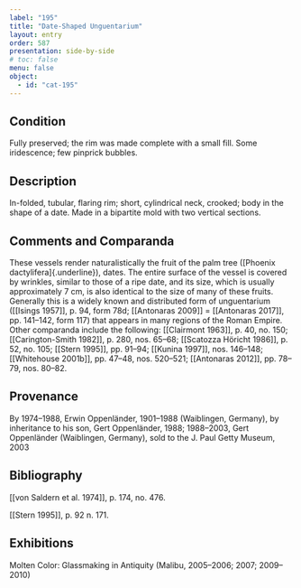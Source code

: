 ```yaml
---
label: "195"
title: "Date-Shaped Unguentarium"
layout: entry
order: 587
presentation: side-by-side
# toc: false
menu: false
object:
  - id: "cat-195"
---
```


## Condition

Fully preserved; the rim was made complete with a small fill. Some iridescence; few pinprick bubbles.

## Description

In-folded, tubular, flaring rim; short, cylindrical neck, crooked; body in the shape of a date. Made in a bipartite mold with two vertical sections.

## Comments and Comparanda

These vessels render naturalistically the fruit of the palm tree ([Phoenix dactylifera]{.underline}), dates. The entire surface of the vessel is covered by wrinkles, similar to those of a ripe date, and its size, which is usually approximately 7 cm, is also identical to the size of many of these fruits. Generally this is a widely known and distributed form of unguentarium ([[Isings 1957]], p. 94, form 78d; [[Antonaras 2009]] = [[Antonaras 2017]], pp. 141–142, form 117) that appears in many regions of the Roman Empire. Other comparanda include the following: [[Clairmont 1963]], p. 40, no. 150; [[Carington-Smith 1982]], p. 280, nos. 65–68; [[Scatozza Höricht 1986]], p. 52, no. 105; [[Stern 1995]], pp. 91–94; [[Kunina 1997]], nos. 146–148; [[Whitehouse 2001b]], pp. 47–48, nos. 520–521; [[Antonaras 2012]], pp. 78–79, nos. 80–82.

## Provenance

By 1974–1988, Erwin Oppenländer, 1901–1988 (Waiblingen, Germany), by inheritance to his son, Gert Oppenländer, 1988; 1988–2003, Gert Oppenländer (Waiblingen, Germany), sold to the J. Paul Getty Museum, 2003

## Bibliography

[[von Saldern et al. 1974]], p. 174, no. 476.

[[Stern 1995]], p. 92 n. 171.

## Exhibitions

Molten Color: Glassmaking in Antiquity (Malibu, 2005–2006; 2007; 2009–2010)
